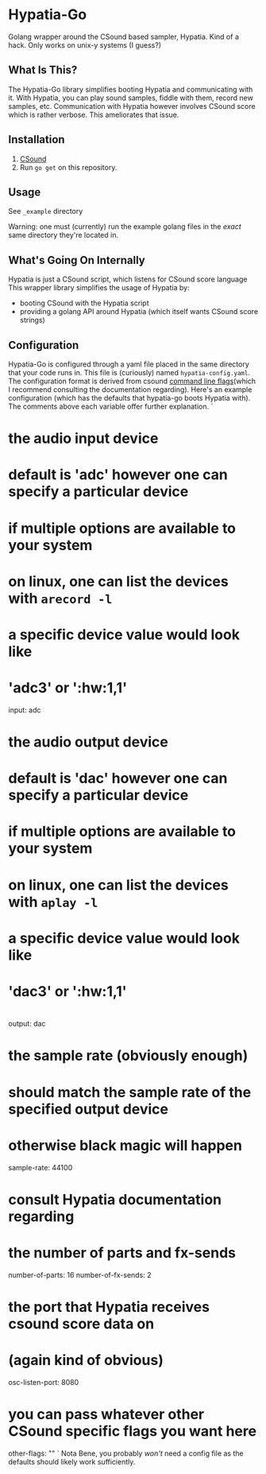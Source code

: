 # Hypatia-Go
Golang wrapper around the CSound based sampler, Hypatia.
Kind of a hack.  Only works on unix-y systems (I guess?)

## What Is This?
The Hypatia-Go library simplifies booting Hypatia and communicating with it.
With Hypatia, you can play sound samples, fiddle with them, record new samples, etc.
Communication with Hypatia however involves CSound score which is rather verbose.
This ameliorates that issue.

## Installation
1. [CSound](http://csound.com/download.html)
2. Run `go get` on this repository.

## Usage
See `_example` directory

Warning: one must (currently) run the example golang files in the _exact_ same directory they're located in.

## What's Going On Internally
Hypatia is just a CSound script, which listens for CSound score language
This wrapper library simplifies the usage of Hypatia by:
* booting CSound with the Hypatia script
* providing a golang API around Hypatia (which itself wants CSound score strings)

## Configuration
Hypatia-Go is configured through a yaml file placed in the same directory that your code runs in.
This file is (curiously) named `hypatia-config.yaml`.
The configuration format is derived from csound [command line flags](http://www.csounds.com/manual/html/CommandFlags.html)(which I recommend consulting the documentation regarding).
Here's an example configuration (which has the defaults that hypatia-go boots Hypatia with).
The comments above each variable offer further explanation.
`
# the audio input device
# default is 'adc' however one can specify a particular device
# if multiple options are available to your system
# on linux, one can list the devices with `arecord -l`
# a specific device value would look like
# 'adc3' or ':hw:1,1'
input:              adc
# the audio output device
# default is 'dac' however one can specify a particular device
# if multiple options are available to your system
# on linux, one can list the devices with `aplay -l`
# a specific device value would look like
# 'dac3' or ':hw:1,1'
#
output:             dac
# the sample rate (obviously enough)
# should match the sample rate of the specified output device
# otherwise black magic will happen
sample-rate:        44100
# consult Hypatia documentation regarding
# the number of parts and fx-sends
number-of-parts:    16
number-of-fx-sends: 2
# the port that Hypatia receives csound score data on
# (again kind of obvious)
osc-listen-port:    8080
# you can pass whatever other CSound specific flags you want here
other-flags:        ""
`
Nota Bene, you probably *won't* need a config file as the defaults should likely work sufficiently.



